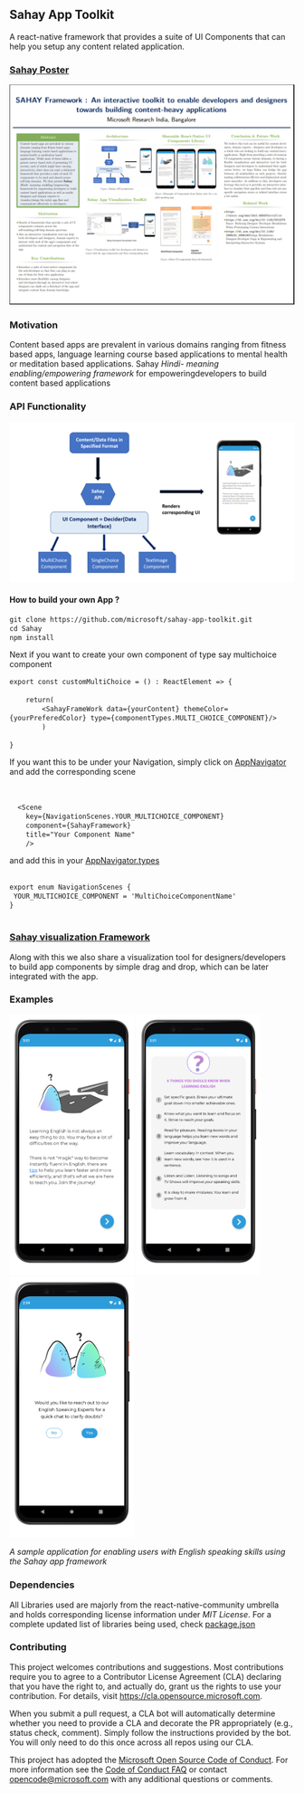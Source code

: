 ## Sahay App Toolkit

A react-native framework that provides a suite of UI Components that can help you setup any content related application.


### [Sahay Poster](SAHAY_POSTER.pdf)
![](./Screenshots/Sahay_Poster.PNG)

### Motivation

Content based apps are prevalent in various domains ranging from fitness based apps, language learning course based applications to mental health or meditation based applications. Sahay *Hindi- meaning enabling/empowering framework* for empoweringdevelopers to build content based applications 

### API Functionality

![](./Screenshots/API.png)


#### How to build your own App ?

```
git clone https://github.com/microsoft/sahay-app-toolkit.git
cd Sahay
npm install
```

Next if you want to create your own component of type say multichoice component

```
export const customMultiChoice = () : ReactElement => {

    return(
        <SahayFrameWork data={yourContent} themeColor={yourPreferedColor} type={componentTypes.MULTI_CHOICE_COMPONENT}/>
        )

}
```

If you want this to be under your Navigation, simply click on [AppNavigator](Sahay/src/AppNavigator) and add the corresponding scene

```


  <Scene
    key={NavigationScenes.YOUR_MULTICHOICE_COMPONENT}
    component={SahayFramework}
    title="Your Component Name"
    />

```

and add this in your [AppNavigator.types](Sahay/src/AppNavigator/AppNavigator.types.ts)

```

export enum NavigationScenes {
 YOUR_MULTICHOICE_COMPONENT = 'MultiChoiceComponentName'
}


```

### [Sahay visualization Framework](microsoft.github.io/sahay-app-toolkit/customPalette.html)

Along with this we also share a visualization tool for designers/developers to build app components by simple drag and drop, which can be later integrated with the app.


### Examples 

<p float="left">
  <img src="/Screenshots/Text_Intro_Component.png" width="220" />
  <img src="/Screenshots/Numbered_List.png" width="220" />
  <img src="/Screenshots/Polar_Question_Component.png" width="220" /> 
</p>

*A sample application for enabling users with English speaking skills using the Sahay app framework*



### Dependencies

All Libraries used are majorly from the react-native-community umbrella and holds corresponding license information under _MIT License_.
For a complete updated list of libraries being used, check [package.json](Sahay/package.json)

### Contributing

This project welcomes contributions and suggestions. Most contributions require you to agree to a
Contributor License Agreement (CLA) declaring that you have the right to, and actually do, grant us
the rights to use your contribution. For details, visit https://cla.opensource.microsoft.com.

When you submit a pull request, a CLA bot will automatically determine whether you need to provide
a CLA and decorate the PR appropriately (e.g., status check, comment). Simply follow the instructions
provided by the bot. You will only need to do this once across all repos using our CLA.

This project has adopted the [Microsoft Open Source Code of Conduct](https://opensource.microsoft.com/codeofconduct/).
For more information see the [Code of Conduct FAQ](https://opensource.microsoft.com/codeofconduct/faq/) or
contact [opencode@microsoft.com](mailto:opencode@microsoft.com) with any additional questions or comments.
